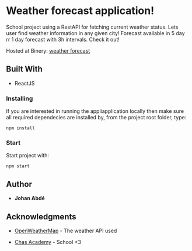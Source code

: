 # Weather forecast application!
School project using a RestAPI for fetching current weather status.
Lets user find weather information in any given city!
Forecast available in 5 day rr 1 day forecast with 3h intervals.
Check it out!

Hosted at Binery: [weather forecast](http://weather.johan.abde.chas.academy)

## Built With
* ReactJS

### Installing

If you are interested in running the appliapplication locally then make sure all required dependecies are installed by,
from the project root folder, type:

```
npm install
```


### Start
Start project with:

```
npm start
```

## Author
* **Johan Abdé**



## Acknowledgments
* [OpenWeatherMap](https://openweathermap.org/) - The weather API used

* [Chas Academy](https://chasacademy.se/) - School <3

